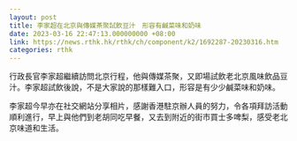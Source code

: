 ```yaml
---
layout: post
title: 李家超在北京與傳媒茶聚試飲豆汁　形容有鹹菜味和奶味
date: 2023-03-16 22:47:13.000000000 +08:00
link: https://news.rthk.hk/rthk/ch/component/k2/1692287-20230316.htm
categories: rthk
---
```


行政長官李家超繼續訪問北京行程，他與傳媒茶聚，又即場試飲老北京風味飲品豆汁。李家超試飲後說，不是大家說的那樣難入口，形容是有少少鹹菜味和奶味。

李家超今早亦在社交網站分享相片，感謝香港駐京辦人員的努力，令各項拜訪活動順利進行，早上與他們到老胡同吃早餐，又去到附近的街市買士多啤梨，感受老北京味道和生活。
